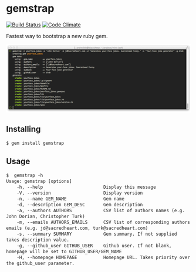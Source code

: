 # gemstrap

[![Build Status](https://travis-ci.org/dieb/gemstrap.svg?branch=master)](https://travis-ci.org/dieb/gemstrap)
[![Code Climate](https://codeclimate.com/github/dieb/gemstrap.png)](https://codeclimate.com/github/dieb/gemstrap)

[travis]: http://travis-ci.org/dieb/travis
[codeclimate]: https://codeclimate.com/github/dieb/gemstrap

Fastest way to bootstrap a new ruby gem.

![Generation screenshot](https://raw.githubusercontent.com/dieb/gemstrap/master/screenshot.png "Generation screenshot")

## Installing

    $ gem install gemstrap

## Usage

    $  gemstrap -h
    Usage: gemstrap [options]
        -h, --help                       Display this message
        -V, --version                    Display version
        -n, --name GEM_NAME              Gem name
        -d, --description GEM_DESC       Gem description
        -a, --authors AUTHORS            CSV list of authors names (e.g. John Dorian, Christopher Turk)
        -m, --emails AUTHORS_EMAILS      CSV list of corresponding authors emails (e.g. jd@sacredheart.com, turk@sacredheart.com)
        -s, --summary SUMMARY            Gem summary. If not supplied takes description value.
        -g, --github_user GITHUB_USER    Github user. If not blank, homepage will be set to GITHUB_USER/GEM_NAME
        -H, --homepage HOMEPAGE          Homepage URL. Takes priority over the github_user parameter.

        